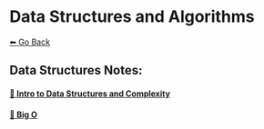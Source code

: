 # Data Structures and Algorithms
[⬅ Go Back](../README.md)

## Data Structures Notes:
#### [🔗 Intro to Data Structures and Complexity](./data-structures-intro.md)
#### [🔗 Big O](./udemy-dsa/big-o.md)
